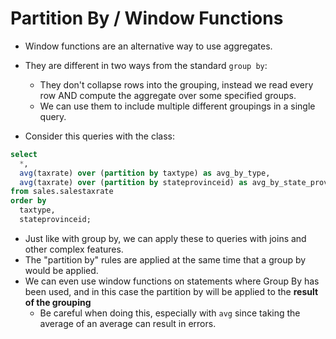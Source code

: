 # Partition By / Window Functions

* Window functions are an alternative way to use aggregates. 
* They are different in two ways from the standard `group by`:
    * They don't collapse rows into the grouping, instead we read every row AND compute the aggregate over some specified groups.
    * We can use them to include multiple different groupings in a single query.

* Consider this queries with the class:

```sql
select 
  *,
  avg(taxrate) over (partition by taxtype) as avg_by_type,
  avg(taxrate) over (partition by stateprovinceid) as avg_by_state_province
from sales.salestaxrate
order by 
  taxtype,
  stateprovinceid;
```

* Just like with group by, we can apply these to queries with joins and other complex features. 
* The "partition by" rules are applied at the same time that a group by would be applied.
* We can even use window functions on statements where Group By has been used, and in this case the partition by will be applied to the **result of the grouping**
    * Be careful when doing this, especially with `avg` since taking the average of an average can result in errors.
